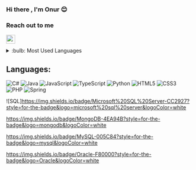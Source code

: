 

### Hi there , I'm  Onur :blush:

### Reach out to me

[<img height="24" width="24" src="https://unpkg.com/simple-icons@v4/icons/linkedin.svg" align="left" />][linkedin]



<br/>
<br/>

<details>
  <summary>:bulb: Most Used Languages  </summary>
    <img src="https://github-readme-stats.vercel.app/api/top-langs/?username=BGNC&layout=compact"/>
</details>

[linkedin]: https://tr.linkedin.com/in/buğra-onur-genç-3312b7209



## Languages: 
![C#](https://img.shields.io/badge/c%23-%23239120.svg?style=flat&logo=c-sharp&logoColor=white)
![Java](https://img.shields.io/badge/java-%23ED8B00.svg?style=flat&logo=java&logoColor=white)
![JavaScript](https://img.shields.io/badge/javascript-%23323330.svg?style=flat&logo=javascript&logoColor=%23F7DF1E)
![TypeScript](https://img.shields.io/badge/typescript-%23007ACC.svg?style=flat&logo=typescript&logoColor=white)
![Python](https://img.shields.io/badge/python-3670A0?style=flat&logo=python&logoColor=ffdd54)
![HTML5](https://img.shields.io/badge/html5-%23E34F26.svg?style=flat&logo=html5&logoColor=white)
![CSS3](https://img.shields.io/badge/css3-%231572B6.svg?style=flat&logo=css3&logoColor=white)
![PHP](https://img.shields.io/badge/php-%231572B6.svg?style=flat&logo=php&logoColor=purple)
![Spring](https://img.shields.io/badge/spring-%236DB33F.svg?style=flat&logo=spring&logoColor=green)

![SQL]https://img.shields.io/badge/Microsoft%20SQL%20Server-CC2927?style=for-the-badge&logo=microsoft%20sql%20server&logoColor=white

https://img.shields.io/badge/MongoDB-4EA94B?style=for-the-badge&logo=mongodb&logoColor=white

https://img.shields.io/badge/MySQL-005C84?style=for-the-badge&logo=mysql&logoColor=white

https://img.shields.io/badge/Oracle-F80000?style=for-the-badge&logo=Oracle&logoColor=white

